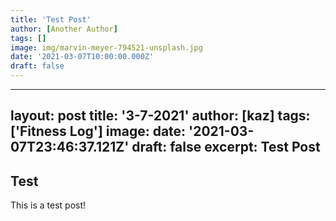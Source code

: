 ```yaml
---
title: 'Test Post'
author: [Another Author]
tags: []
image: img/marvin-meyer-794521-unsplash.jpg
date: '2021-03-07T10:00:00.000Z'
draft: false
---
```


---
layout: post
title: '3-7-2021'
author: [kaz]
tags: ['Fitness Log']
image: 
date: '2021-03-07T23:46:37.121Z'
draft: false
excerpt: Test Post
---

## Test
This is a test post!

